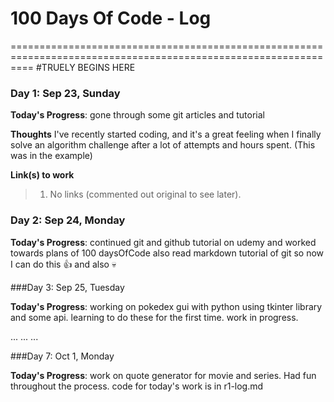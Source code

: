 # 100 Days Of Code - Log

<!-- ### Day 0: February 30, 2016 (Example 1)
##### (delete me or comment me out)

**Today's Progress**: Fixed CSS, worked on canvas functionality for the app.

**Thoughts:** I really struggled with CSS, but, overall, I feel like I am slowly getting better at it. Canvas is still new for me, but I managed to figure out some basic functionality.

**Link to work:** [Calculator App](http://www.example.com)

### Day 0: February 30, 2016 (Example 2)
##### (delete me or comment me out)

**Today's Progress**: Fixed CSS, worked on canvas functionality for the app.

**Thoughts**: I really struggled with CSS, but, overall, I feel like I am slowly getting better at it. Canvas is still new for me, but I managed to figure out some basic functionality.

**Link(s) to work**: [Calculator App](http://www.example.com) -->
================================================================================================================
#TRUELY BEGINS HERE


### Day 1: Sep 23, Sunday

**Today's Progress**: gone through some git articles and tutorial

**Thoughts** I've recently started coding, and it's a great feeling when I finally solve an algorithm challenge after a lot of attempts and hours spent. (This was in the example)

**Link(s) to work**
<!-- 1. [Find the Longest Word in a String](https://www.freecodecamp.com/challenges/find-the-longest-word-in-a-string)
2. [Title Case a Sentence](https://www.freecodecamp.com/challenges/title-case-a-sentence)
 -->
>1. No links (commented out original to see later).

### Day 2: Sep 24, Monday

**Today's Progress**: continued git and github tutorial on udemy and worked towards plans of 100 daysOfCode also read markdown tutorial of git so now I can do this :+1: and also :skull:

###Day 3: Sep 25, Tuesday

**Today's Progress**: working on pokedex gui with python using tkinter library and some api. learning to do these for the first time. work in progress.

...
...
...

###Day 7: Oct 1, Monday

**Today's Progress**: work on quote generator for movie and series. Had fun throughout the process.
 code for today's work is in r1-log.md
 
